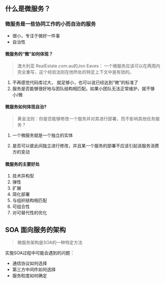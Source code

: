 ## 什么是微服务？

### 微服务是一些协同工作的小而自治的服务

* 很小，专注于做好一件事
* 自治性



#### 微服务的“微”如何体现？

> 澳大利亚 RealEstate.com.au的Jon Eaves： 一个微服务应该可以在两周内完全重写，这个经验法则在他所处的特定上下文中是有效的。

1. 不再感觉代码库过大， 就足够小，也可以说已经达到“微”的标准了
2. 服务是否能够很好地与团队结构相匹配。如果小团队无法正常维护，就不够小/微



#### 微服务如何体现自治?

> 黄金法则：你是否能够修改一个服务并对其进行部署，而不影响其他任务服务？

1. 一个微服务就是一个独立的实体

2. 是否可以彼此间独立进行修改，并且某一个服务的部署不应该引起该服务消费方的变动

   

#### 微服务的主要好处

1. 技术异构型
2. 弹性
3. 扩展
4. 简化部署
5. 与组织结构相匹配
6. 可组合性
7. 对可替代性的优化



## SOA 面向服务的架构

> 微服务架构是SOA的一种特定方法

实施SOA过程中可能会遇到的问题：

* 通信协议如何选择
* 第三方中间件如何选择
* 服务粒度如何确定